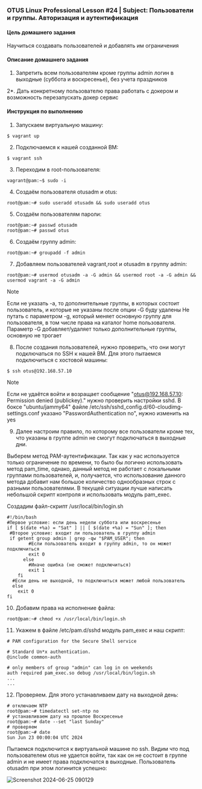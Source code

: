 ### OTUS Linux Professional Lesson #24 | Subject: Пользователи и группы. Авторизация и аутентификация

#### Цель домашнего задания
Научиться создавать пользователей и добавлять им ограничения

#### Описание домашнего задания
1. Запретить всем пользователям кроме группы admin логин в выходные (суббота и воскресенье), без учета праздников

2*. Дать конкретному пользователю права работать с докером и возможность перезапускать докер сервис

#### Инструкция по выполнению

1. Запускаем виртуальную машину:
```console
$ vagrant up
```
2.  Подключаемся к нашей созданной ВМ:
```console
$ vagrant ssh
```
3. Переходим в root-пользователя:
```console
vagrant@pam:~$ sudo -i
```
4. Создаём пользователя otusadm и otus:
```console
root@pam:~# sudo useradd otusadm && sudo useradd otus
```
5. Создаём пользователям пароли:
```console
root@pam:~# passwd otusadm
root@pam:~# passwd otus
```
6. Создаём группу admin:
```console
root@pam:~# groupadd -f admin
```
7. Добавляем пользователей vagrant,root и otusadm в группу admin:
```console
root@pam:~# usermod otusadm -a -G admin && usermod root -a -G admin && usermod vagrant -a -G admin
```
> [!NOTE]
> Если не указать -a, то дополнительные группы, в которых состоит пользователь, и которые не указаны после опции -G буду удалены
> Не путать с параметром -g, который меняет основную группу для пользователя, в том числе права на каталог home пользователя. Параметр -G добавляет/удаляет
> только дополнительные группы, основную не трогает
8. После создания пользователей, нужно проверить, что они могут подключаться по SSH к нашей ВМ. Для этого пытаемся подключиться с хостовой машины:
```console
$ ssh otus@192.168.57.10
```
> [!NOTE]
> Если не удаётся войти и возращает сообщение "otus@192.168.57.10: Permission denied (publickey)." нужно проверить настройки sshd. В боксе "ubuntu/jammy64"
> файле /etc/ssh/sshd_config.d/60-cloudimg-settings.conf указано "PasswordAuthentication no", нужно изменить на yes

9. Далее настроим правило, по которому все пользователи кроме тех, что указаны в группе admin не смогут подключаться в выходные дни.

Выберем метод PAM-аутентификации. Так как у нас используется только ограничение по времени, то было бы логично использовать метод pam_time, однако, данный метод не работает с локальными группами пользователей, и, получается, что использование данного метода добавит нам большое количество однообразных строк с разными пользователями. В текущей ситуации лучше написать небольшой скрипт контроля и использовать модуль pam_exec.

Создадим файл-скрипт /usr/local/bin/login.sh

```shell
#!/bin/bash
#Первое условие: если день недели суббота или воскресенье
if [ $(date +%a) = "Sat" ] || [ $(date +%a) = "Sun" ]; then
 #Второе условие: входит ли пользователь в группу admin
 if getent group admin | grep -qw "$PAM_USER"; then
        #Если пользователь входит в группу admin, то он может подключиться
        exit 0
      else
        #Иначе ошибка (не сможет подключиться)
        exit 1
    fi
  #Если день не выходной, то подключиться может любой пользователь
  else
    exit 0
fi
```
10.  Добавим права на исполнение файла:
```console
root@pam:~# chmod +x /usr/local/bin/login.sh
```
11. Укажем в файле /etc/pam.d/sshd модуль pam_exec и наш скрипт:
```shell
# PAM configuration for the Secure Shell service

# Standard Un*x authentication.
@include common-auth

# only members of group "admin" can log in on weekends
auth required pam_exec.so debug /usr/local/bin/login.sh
...
...
```
12. Проверяем. Для этого устанавливаем дату на выходной день:
```console
# отключаем NTP
root@pam:~# timedatectl set-ntp no
# устанавливаем дату на прошлое Воскресенье
root@pam:~# date --set "last Sunday"
# проверяем
root@pam:~# date
Sun Jun 23 00:00:04 UTC 2024
```
Пытаемся подключится к виртуальной машине по ssh. Видим что под пользователем otus не удается войти, так как он не состоит в группе admin и не имеет права подключатся в выходные. Пользователь otusadm при этом логинится успешно:

![Screenshot 2024-06-25 090129](https://github.com/bonyakevich-e/otus_lp_lesson_24_aaa/assets/114911797/82405291-1f2b-418a-bef0-bc67003d6b95)
